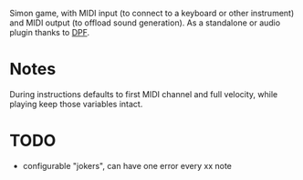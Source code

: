  
Simon game, with MIDI input (to connect to a keyboard or other instrument) and MIDI output (to offload sound generation). As a standalone or audio plugin thanks to [DPF](https://github.com/DISTRHO/DPF/).

# Notes

During instructions defaults to first MIDI channel and full velocity, while playing keep those variables intact.

# TODO

- configurable "jokers", can have one error every xx note
